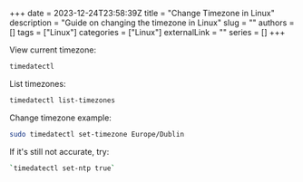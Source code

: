 +++ 
date = 2023-12-24T23:58:39Z
title = "Change Timezone in Linux"
description = "Guide on changing the timezone in Linux"
slug = ""
authors = []
tags = ["Linux"]
categories = ["Linux"]
externalLink = ""
series = []
+++

View current timezone:

```bash
timedatectl
```

List timezones:

```bash
timedatectl list-timezones
```

Change timezone example:

```bash
sudo timedatectl set-timezone Europe/Dublin
```

If it's still not accurate, try:

```bash
`timedatectl set-ntp true`
```
